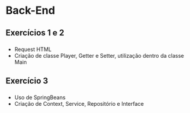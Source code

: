 # Back-End
## Exercícios 1 e 2

###  
<ul>
  <li>Request HTML</li>
  <li>Criação de classe Player, Getter e Setter, utilização dentro da classe Main</li>
</ul>

## Exercício 3
###  
<ul>
  <li>Uso de SpringBeans</li>
  <li>Criação de Context, Service, Repositório e Interface</li>
</ul>
